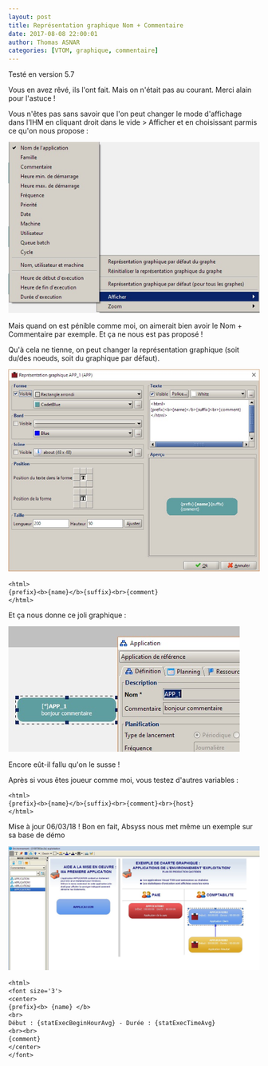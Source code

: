 ```yaml
---
layout: post
title: Représentation graphique Nom + Commentaire
date: 2017-08-08 22:00:01
author: Thomas ASNAR
categories: [VTOM, graphique, commentaire]
---
```

Testé en version 5.7

Vous en avez rêvé, ils l'ont fait. Mais on n'était pas au courant. Merci alain pour l'astuce !

Vous n'êtes pas sans savoir que l'on peut changer le mode d'affichage dans l'IHM en cliquant droit dans le vide > Afficher et en choisissant parmis ce qu'on nous propose :

![VTOM IHM Afficher](/wp-content/uploads/vtom_ihm_afficher.jpg)

Mais quand on est pénible comme moi, on aimerait bien avoir le Nom + Commentaire par exemple. Et ça ne nous est pas proposé ! 

Qu'à cela ne tienne, on peut changer la représentation graphique (soit du/des noeuds, soit du graphique par défaut).

![VTOM IHM Représentation Graphique](/wp-content/uploads/vtom_ihm_representation_graphique.jpg)

```
<html>
{prefix}<b>{name}</b>{suffix}<br>{comment}
</html>
```

Et ça nous donne ce joli graphique :

![VTOM IHM Afficher Commentaire](/wp-content/uploads/vtom_ihm_afficher_commentaire.jpg)

Encore eût-il fallu qu'on le susse !

Après si vous êtes joueur comme moi, vous testez d'autres variables :

```
<html>
{prefix}<b>{name}</b>{suffix}<br>{comment}<br>{host}
</html>
```

Mise à jour 06/03/18 ! Bon en fait, Absyss nous met même un exemple sur sa base de démo

![VTOM IHM Base de démo Absyss](/wp-content/uploads/vtom_ihm_base_demo.jpg)

```
<html>
<font size='3'>
<center>
{prefix}<b> {name} </b>
<br>
Début : {statExecBeginHourAvg} - Durée : {statExecTimeAvg}
<br><br>
{comment}
</center>
</font>
```


